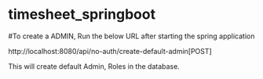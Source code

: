# timesheet_springboot


#To create a ADMIN, Run the below URL after starting the spring application

  http://localhost:8080/api/no-auth/create-default-admin[POST]

This will create default Admin, Roles in the database.
